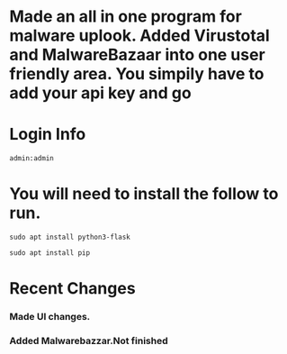 # Made an all in one program for malware uplook. Added Virustotal and MalwareBazaar into one user friendly area. You simpily have to add your api key and go


# Login Info
    admin:admin

# You will need to install the follow to run.

    sudo apt install python3-flask

    sudo apt install pip

# Recent Changes
### **Made UI changes.**
### **Added Malwarebazzar.Not finished**
